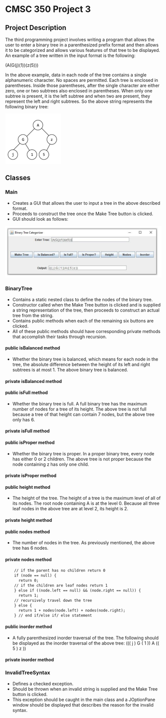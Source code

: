# CMSC 350 Project 3


## Project Description
The third programming project involves writing a program that allows the user to enter a binary tree in a
parenthesized prefix format and then allows it to be categorized and allows various features of that tree to be
displayed. An example of a tree written in the input format is the following:

(A(G(j)(1))(z(5)))

In the above example, data in each node of the tree contains a single alphanumeric character. No spaces are
permitted. Each tree is enclosed in parentheses. Inside those parentheses, after the single character are either
zero, one or two subtrees also enclosed in parentheses. When only one subtree is present, it is the left subtree
and when two are present, they represent the left and right subtrees. So the above string represents the following
binary tree:

![binary tree](./tree.png)

## Classes

### Main 

- Creates a GUI that allows the user to input a tree in the above described format.
- Proceeds to construct the tree once the Make Tree button is clicked.
- GUI should look as follows:

![GUI Example](./gui.png)

### BinaryTree

- Contains a static nested class to define the nodes of the binary tree.
- Constructor called when the Make Tree button is clicked and is supplied a string representation of 
    the tree, then proceeds to construct an actual tree from the string.
- Contains public methods when each of the remaining six buttons are clicked.
- All of these public methods should have corresponding private methods that accomplish their tasks through recursion.

#### public isBalanced method

- Whether the binary tree is balanced, which means for each node in the tree, the absolute difference
  between the height of its left and right subtrees is at most 1. The above binary tree is balanced.

#### private isBalanced method 

#### public isFull method

- Whether the binary tree is full. A full binary tree has the maximum number of nodes for a tree of its
  height. The above tree is not full because a tree of that height can contain 7 nodes, but the above tree
  only has 6.

#### private isFull method

#### public isProper method

- Whether the binary tree is proper. In a proper binary tree, every node has either 0 or 2 children. The
  above tree is not proper because the node containing z has only one child.

#### private isProper method

#### public height method

- The height of the tree. The height of a tree is the maximum level of all of its nodes. The root node
  containing A is at the level 0. Because all three leaf nodes in the above tree are at level 2, its height is 2.

#### private height method

#### public nodes method

- The number of nodes in the tree. As previously mentioned, the above tree has 6 nodes.

#### private nodes method

```text
    // if the parent has no children return 0
    if (node == null) {
      return 0;
    // if the children are leaf nodes return 1
    } else if ((node.left == null) && (node.right == null)) {
      return 1;
    // recursively travel down the tree
    } else {
      return 1 + nodes(node.left) + nodes(node.right);
    } // end if/else if/ else statement
```

#### public inorder method

- A fully parenthesized inorder traversal of the tree. The following should be displayed as the inorder
      traversal of the above tree: ((( j ) G ( 1 )) A (( 5 ) z ))

#### private inorder method

### InvalidTreeSyntax

- Defines a checked exception.
- Should be thrown when an invalid string is supplied and the Make Tree button is clicked.
- This exception should be caught in the main class and a JOptionPane window should be displayed that
    describes the reason for the invalid syntax. 
